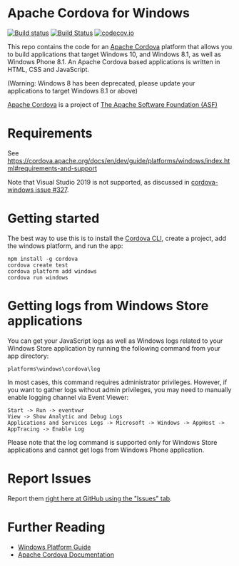 <!--
#
# Licensed to the Apache Software Foundation (ASF) under one
# or more contributor license agreements.  See the NOTICE file
# distributed with this work for additional information
# regarding copyright ownership.  The ASF licenses this file
# to you under the Apache License, Version 2.0 (the
# "License"); you may not use this file except in compliance
# with the License.  You may obtain a copy of the License at
#
# http://www.apache.org/licenses/LICENSE-2.0
#
# Unless required by applicable law or agreed to in writing,
# software distributed under the License is distributed on an
# "AS IS" BASIS, WITHOUT WARRANTIES OR CONDITIONS OF ANY
#  KIND, either express or implied.  See the License for the
# specific language governing permissions and limitations
# under the License.
#
-->

# Apache Cordova for Windows

[![Build status](https://ci.appveyor.com/api/projects/status/19h1fq0lyvwtei05/branch/master)](https://ci.appveyor.com/project/Humbedooh/cordova-windows/branch/master)
[![Build Status](https://travis-ci.org/apache/cordova-windows.svg?branch=master)](https://travis-ci.org/apache/cordova-windows)
[![codecov.io](https://codecov.io/github/apache/cordova-windows/coverage.svg?branch=master)](https://codecov.io/github/apache/cordova-windows?branch=master)

This repo contains the code for an [Apache Cordova](http://cordova.apache.org) platform that allows you to build applications that target Windows 10, and Windows 8.1, as well as Windows Phone 8.1. An Apache Cordova based applications is written in HTML, CSS and JavaScript.

(Warning: Windows 8 has been deprecated, please update your applications to target Windows 8.1 or above)

[Apache Cordova](http://cordova.apache.org) is a project of [The Apache Software Foundation (ASF)](http://apache.org)

# Requirements

See https://cordova.apache.org/docs/en/dev/guide/platforms/windows/index.html#requirements-and-support

Note that Visual Studio 2019 is not supported, as discussed in [cordova-windows issue #327](https://github.com/apache/cordova-windows/issues/327).

# Getting started

The best way to use this is to install the [Cordova CLI](https://www.npmjs.com/package/cordova), create a project, add the windows platform, and run the app:

	npm install -g cordova
	cordova create test
	cordova platform add windows
	cordova run windows

# Getting logs from Windows Store applications

You can get your JavaScript logs as well as Windows logs related to your Windows Store application by running the following command from your app directory:

	platforms\windows\cordova\log

In most cases, this command requires administrator privileges. However, if you want to gather logs without admin privileges, you may need to manually enable logging channel via Event Viewer:

	Start -> Run -> eventvwr
	View -> Show Analytic and Debug Logs
	Applications and Services Logs -> Microsoft -> Windows -> AppHost -> AppTracing -> Enable Log

Please note that the log command is supported only for Windows Store applications and cannot get logs from Windows Phone application.

# Report Issues

Report them [right here at GitHub using the "Issues" tab](https://github.com/apache/cordova-windows/issues).

# Further Reading

- [Windows Platform Guide](https://cordova.apache.org/docs/en/latest/guide/platforms/windows/index.html)
- [Apache Cordova Documentation](http://docs.cordova.io)
